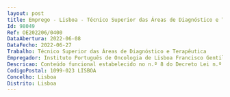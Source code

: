 ```yaml
--- 
layout: post
title: Emprego - Lisboa - Técnico Superior das Áreas de Diagnóstico e Terapêutica
Id: 98049
Ref: OE202206/0400
DataAbertura: 2022-06-08
DataFecho: 2022-06-27
Trabalho: Técnico Superior das Áreas de Diagnóstico e Terapêutica
Empregador: Instituto Português de Oncologia de Lisboa Francisco Gentil, E.P.E.
Descricao: Conteúdo funcional estabelecido no n.º 8 do Decreto Lei n.º 110 2017, de 31 de agosto
CodigoPostal: 1099-023 LISBOA
Concelho: Lisboa
Distrito: Lisboa
--- 
```

